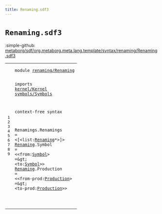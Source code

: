 ```yaml
---
title: Renaming.sdf3
---
```


# `Renaming.sdf3`

:simple-github: [metaborg/sdf/org.metaborg.meta.lang.template/syntax/renaming/Renaming.sdf3]

[metaborg/sdf/org.metaborg.meta.lang.template/syntax/renaming/Renaming.sdf3]: https://github.com/metaborg/sdf/blob/master/org.metaborg.meta.lang.template/syntax/renaming/Renaming.sdf3 "The source file on GitHub"

<div class="TemplateLang"><table class="highlighttable"><tbody><tr><td class="linenos"><div class="linenodiv"><pre><span></span>1
2
3
4
5
6
7
8
9
</pre></div></td>
<td class="code"><pre><code><span class="keyword">module</span> <a href="../../modules/Modules.sdf3#renaming/Renaming_55_72" id="renaming/Renaming_7_24" title="Referenced at ../../modules/Modules.sdf3 line 4">renaming/Renaming</a>

<span class="keyword">imports</span> <a href="../../kernel/Kernel.sdf3#kernel/Kernel_7_20" id="kernel/Kernel_34_47" title="Defined at ../../kernel/Kernel.sdf3 line 1">kernel/Kernel</a> <a href="../../symbols/Symbols.sdf3#symbols/Symbols_7_22" id="symbols/Symbols_48_63" title="Defined at ../../symbols/Symbols.sdf3 line 1">symbols/Symbols</a>
 
<span class="keyword">context-free syntax</span>

<span id="Renamings_87_96" title="Not referenced locally or via imports">Renamings</span>.<span class="cons_Constructor"><span id="Renamings_97_106" title="Not referenced locally or via imports">Renamings</span></span> = &lt;<span class="cons_String">[</span>&lt;<span id="list_112_116" title="Not referenced locally or via imports">list</span>:<a href="#Renaming_130_138" id="Renaming_117_125" title="Defined at  line 8, 9">Renaming</a>*&gt;<span class="cons_String">]</span>&gt;
<a href="#Renaming_117_125" id="Renaming_130_138" title="Referenced at  line 7">Renaming</a>.<span class="cons_Constructor"><span id="Symbol_139_145" title="Not referenced locally or via imports">Symbol</span></span> = &lt;&lt;<span id="from_150_154" title="Not referenced locally or via imports">from</span>:<a href="../../symbols/Symbols.sdf3#Symbol_71_77" id="Symbol_155_161" title="Defined at ../../symbols/Symbols.sdf3 line 7">Symbol</a>&gt; <span class="cons_String">=</span>\&gt; &lt;<span id="to_168_170" title="Not referenced locally or via imports">to</span>:<a href="../../symbols/Symbols.sdf3#Symbol_71_77" id="Symbol_171_177" title="Defined at ../../symbols/Symbols.sdf3 line 7">Symbol</a>&gt;&gt;
<a href="#Renaming_117_125" id="Renaming_180_188" title="Referenced at  line 7">Renaming</a>.<span class="cons_Constructor"><span id="Production_189_199" title="Not referenced locally or via imports">Production</span></span> = &lt;&lt;<span id="from-prod_204_213" title="Not referenced locally or via imports">from-prod</span>:<a href="../../kernel/Kernel.sdf3#Production_1533_1543" id="Production_214_224" title="Defined at ../../kernel/Kernel.sdf3 line 50">Production</a>&gt; <span class="cons_String">=</span>\&gt; &lt;<span id="to-prod_231_238" title="Not referenced locally or via imports">to-prod</span>:<a href="../../kernel/Kernel.sdf3#Production_1533_1543" id="Production_239_249" title="Defined at ../../kernel/Kernel.sdf3 line 50">Production</a>&gt;&gt;

</code></pre></td></tr></tbody></table></div>